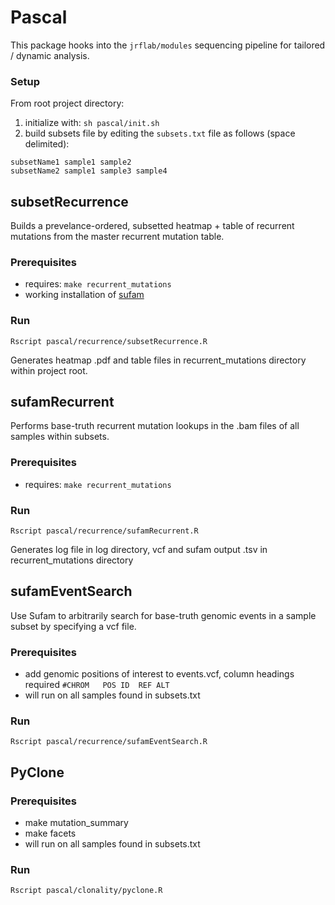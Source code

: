 # Pascal
This package hooks into the ```jrflab/modules``` sequencing pipeline for tailored / dynamic analysis.

### Setup

From root project directory:

1. initialize with: ```sh pascal/init.sh```
2. build subsets file by editing the ```subsets.txt``` file as follows (space delimited):

```
subsetName1 sample1 sample2
subsetName2 sample1 sample3 sample4
```

## subsetRecurrence
Builds a prevelance-ordered, subsetted heatmap + table of recurrent mutations from the master recurrent mutation table.

### Prerequisites

* requires: ```make recurrent_mutations```
* working installation of [sufam](https://github.com/inodb/sufam)

### Run
```Rscript pascal/recurrence/subsetRecurrence.R```

Generates heatmap .pdf and table files in recurrent_mutations directory within project root.

## sufamRecurrent
Performs base-truth recurrent mutation lookups in the .bam files of all samples within subsets.

### Prerequisites

* requires: ```make recurrent_mutations```

### Run
```Rscript pascal/recurrence/sufamRecurrent.R```

Generates log file in log directory, vcf and sufam output .tsv in recurrent_mutations directory

## sufamEventSearch

Use Sufam to arbitrarily search for base-truth genomic events in a sample subset by specifying a vcf file.

### Prerequisites

* add genomic positions of interest to events.vcf, column headings required ```#CHROM	POS	ID	REF	ALT```
* will run on all samples found in subsets.txt

### Run

```Rscript pascal/recurrence/sufamEventSearch.R```

## PyClone

### Prerequisites

* make mutation_summary
* make facets
* will run on all samples found in subsets.txt

### Run

```Rscript pascal/clonality/pyclone.R```

